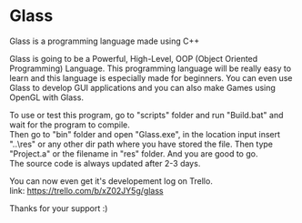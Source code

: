 # Glass
Glass is a programming language made using C++

Glass is going to be a Powerful, High-Level, OOP (Object Oriented Programming) Language.
This programming language will be really easy to learn and this language is especially made for beginners.
You can even use Glass to develop GUI applications and you can also make Games using OpenGL with Glass.

To use or test this program, go to "scripts" folder and run "Build.bat" and wait for the program to compile.                                                                       
Then go to "bin" folder and open "Glass.exe", in the location input insert "..\res" or any other dir path where you have stored the file.
Then type "Project.a" or the filename in "res" folder. And you are good to go.                                                                                                     
The source code is always updated after 2-3 days.                                                                                                                                   

You can now even get it's developement log on Trello.                                                                                                                               
link: https://trello.com/b/xZ02JY5g/glass

Thanks for your support :)
